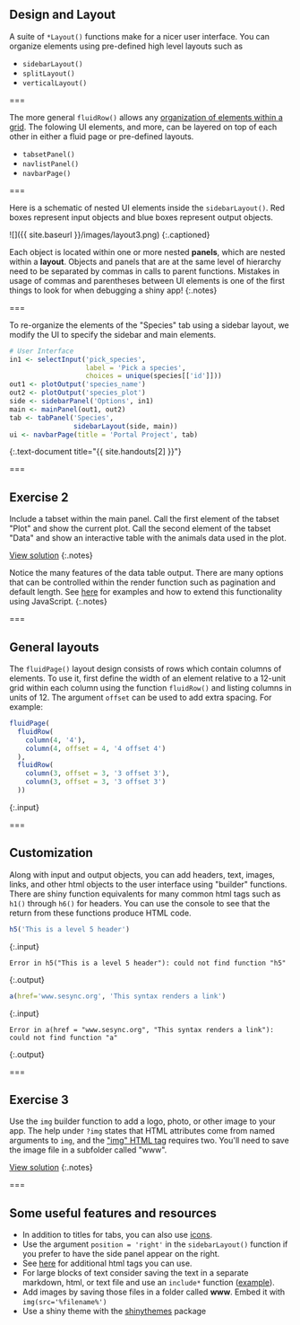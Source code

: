 ---
---

## Design and Layout

A suite of `*Layout()` functions make for a nicer user interface. You can organize elements using pre-defined high level layouts such as

- `sidebarLayout()`
- `splitLayout()`
- `verticalLayout()`

===

The more general `fluidRow()` allows any [organization of elements within a grid](http://shiny.rstudio.com/articles/layout-guide.html#grid-layouts-in-depth).
The folowing UI elements, and more, can be layered on top of each other in either a fluid page or pre-defined layouts.

- `tabsetPanel()`
- `navlistPanel()`
- `navbarPage()`

===

Here is a schematic of nested UI elements inside the `sidebarLayout()`. Red boxes represent input objects and blue boxes represent output objects.

![]({{ site.baseurl }}/images/layout3.png)
{:.captioned}

Each object is located within one or more nested **panels**, which are nested within a **layout**.
Objects and panels that are at the same level of hierarchy need to be separated by commas in calls to parent functions.
Mistakes in usage of commas and parentheses between UI elements is one of the first things to look for when debugging a shiny app! 
{:.notes}

===

To re-organize the elements of the "Species" tab using a sidebar layout, we modify the UI to specify the sidebar and main elements.


~~~r
# User Interface
in1 <- selectInput('pick_species',
                   label = 'Pick a species',
                   choices = unique(species[['id']]))
out1 <- plotOutput('species_name')
out2 <- plotOutput('species_plot')
side <- sidebarPanel('Options', in1)
main <- mainPanel(out1, out2)
tab <- tabPanel('Species',
                sidebarLayout(side, main))
ui <- navbarPage(title = 'Portal Project', tab)						      
~~~
{:.text-document title="{{ site.handouts[2] }}"}

===

## Exercise 2

Include a tabset within the main panel. Call the first element of the tabset "Plot" and show the current plot. Call the second element of the tabset "Data" and show an interactive table with the animals data used in the plot.

[View solution](#solution-2)
{:.notes}

Notice the many features of the data table output. There are many options that can be controlled within the render function such as pagination and default length. See [here](http://shiny.rstudio.com/gallery/datatables-options.html) for examples and how to extend this functionality using JavaScript.
{:.notes}

===

## General layouts

The `fluidPage()` layout design consists of rows which contain columns of elements. To use it, first define the width of an element relative to a 12-unit grid within each column using the function `fluidRow()` and listing columns in units of 12. The argument `offset` can be used to add extra spacing. For example:


~~~r
fluidPage(
  fluidRow(
    column(4, '4'),
    column(4, offset = 4, '4 offset 4')      
  ),
  fluidRow(
    column(3, offset = 3, '3 offset 3'),
    column(3, offset = 3, '3 offset 3')  
  ))
~~~
{:.input}

===

## Customization

Along with input and output objects, you can add headers, text, images, links, and other html objects to the user interface using "builder" functions. There are shiny function equivalents for many common html tags such as `h1()` through `h6()` for headers. You can use the console to see that the return from these functions produce HTML code.


~~~r
h5('This is a level 5 header')
~~~
{:.input}
~~~
Error in h5("This is a level 5 header"): could not find function "h5"
~~~
{:.output}


~~~r
a(href='www.sesync.org', 'This syntax renders a link')
~~~
{:.input}
~~~
Error in a(href = "www.sesync.org", "This syntax renders a link"): could not find function "a"
~~~
{:.output}

===

## Exercise 3

Use the `img` builder function to add a logo, photo, or other image to your app. The help under `?img` states that HTML attributes come from named arguments to `img`, and the ["img" HTML tag](https://www.w3schools.com/tags/tag_img.asp) requires two. You'll need to save the image file in a subfolder called "www".

[View solution](#solution-3)
{:.notes}

===

## Some useful features and resources

- In addition to titles for tabs, you can also use [icons](http://shiny.rstudio.com/reference/shiny/latest/icon.html). 
- Use the argument `position = 'right'` in the `sidebarLayout()` function if you prefer to have the side panel appear on the right. 
- See [here](http://shiny.rstudio.com/articles/tag-glossary.html) for additional html tags you can use.
- For large blocks of text consider saving the text in a separate markdown, html, or text file and use an `include*` function ([example](http://shiny.rstudio.com/gallery/including-html-text-and-markdown-files.html)). 
- Add images by saving those files in a folder called **www**. Embed it with `img(src='%filename%')`
- Use a shiny theme with the [shinythemes](http://rstudio.github.io/shinythemes/) package
